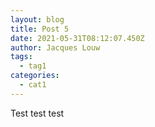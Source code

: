 ```yaml
---
layout: blog
title: Post 5
date: 2021-05-31T08:12:07.450Z
author: Jacques Louw
tags:
  - tag1
categories:
  - cat1
---
```

Test test test